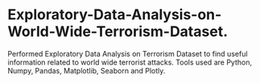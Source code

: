 # Exploratory-Data-Analysis-on-World-Wide-Terrorism-Dataset.
Performed Exploratory Data Analysis on Terrorism Dataset to find useful information related to world wide terrorist attacks. Tools used are Python, Numpy, Pandas, Matplotlib, Seaborn and Plotly.
